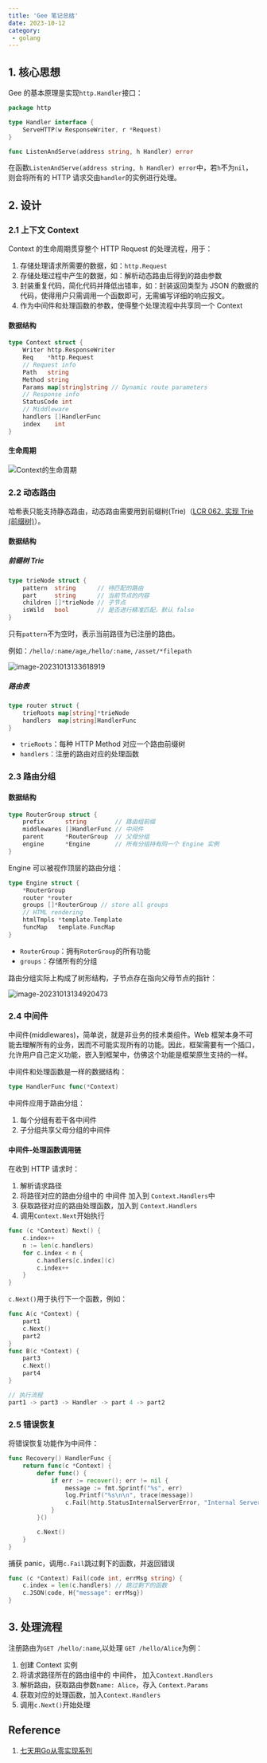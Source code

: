 ```yaml
---
title: 'Gee 笔记总结'
date: 2023-10-12
category:
 - golang
---
```


## 1. 核心思想

Gee 的基本原理是实现`http.Handler`接口：

```go
package http

type Handler interface {
    ServeHTTP(w ResponseWriter, r *Request)
}

func ListenAndServe(address string, h Handler) error
```

在函数`ListenAndServe(address string, h Handler) error`中，若`h`不为`nil`，则会将所有的 HTTP 请求交由`handler`的实例进行处理。

## 2. 设计

### 2.1 上下文 Context

Context 的生命周期贯穿整个 HTTP Request 的处理流程，用于：

1. 存储处理请求所需要的数据，如：`http.Request`
2. 存储处理过程中产生的数据，如：解析动态路由后得到的路由参数
3. 封装重复代码，简化代码并降低出错率，如：封装返回类型为 JSON 的数据的代码，使得用户只需调用一个函数即可，无需编写详细的响应报文。
4. 作为中间件和处理函数的参数，使得整个处理流程中共享同一个 Context

#### 数据结构

```go
type Context struct {
	Writer http.ResponseWriter
	Req    *http.Request
	// Request info
	Path   string
	Method string
	Params map[string]string // Dynamic route parameters
	// Response info
	StatusCode int
	// Middleware
	handlers []HandlerFunc
	index    int
}
```

#### 生命周期

![Context的生命周期](https://raw.githubusercontent.com/dreamjz/pics/main/pics/2023/202310131323215.png)

### 2.2 动态路由

哈希表只能支持静态路由，动态路由需要用到前缀树(Trie)（[LCR 062. 实现 Trie (前缀树)](https://leetcode.cn/problems/QC3q1f/)）。

#### 数据结构

##### 前缀树 Trie

```go
type trieNode struct {
	pattern  string      // 待匹配的路由
	part     string      // 当前节点的内容
	children []*trieNode // 子节点
	isWild   bool        // 是否进行精准匹配，默认 false
}
```

只有`pattern`不为空时，表示当前路径为已注册的路由。

例如：`/hello/:name/age`,`/hello/:name`, `/asset/*filepath`

![image-20231013133618919](https://raw.githubusercontent.com/dreamjz/pics/main/pics/2023/202310131336746.png)

##### 路由表

```go
type router struct {
	trieRoots map[string]*trieNode
	handlers  map[string]HandlerFunc
}
```

- `trieRoots`：每种 HTTP Method 对应一个路由前缀树
- `handlers`：注册的路由对应的处理函数

### 2.3 路由分组

#### 数据结构

```go
type RouterGroup struct {
    prefix      string        // 路由组前缀
    middlewares []HandlerFunc // 中间件
    parent      *RouterGroup  // 父母分组
    engine      *Engine       // 所有分组持有同一个 Engine 实例
}
```

Engine 可以被视作顶层的路由分组：

```go
type Engine struct {
	*RouterGroup
	router *router
	groups []*RouterGroup // store all groups
	// HTML rendering
	htmlTmpls *template.Template
	funcMap   template.FuncMap
}
```

- `RouterGroup`：拥有`RoterGroup`的所有功能
- `groups`：存储所有的分组

路由分组实际上构成了树形结构，子节点存在指向父母节点的指针：

![image-20231013134920473](https://raw.githubusercontent.com/dreamjz/pics/main/pics/2023/202310131349330.png)

### 2.4 中间件

中间件(middlewares)，简单说，就是非业务的技术类组件。Web 框架本身不可能去理解所有的业务，因而不可能实现所有的功能。因此，框架需要有一个插口，允许用户自己定义功能，嵌入到框架中，仿佛这个功能是框架原生支持的一样。

中间件和处理函数是一样的数据结构：

```go
type HandlerFunc func(*Context)
```

中间件应用于路由分组：

1. 每个分组有若干各中间件
2. 子分组共享父母分组的中间件

#### 中间件-处理函数调用链

在收到 HTTP 请求时：

1. 解析请求路径
2. 将路径对应的路由分组中的 中间件 加入到 `Context.Handlers`中
3. 获取路径对应的路由处理函数，加入到 `Context.Handlers`
4. 调用`Context.Next`开始执行

```go
func (c *Context) Next() {
	c.index++
	n := len(c.handlers)
	for c.index < n {
		c.handlers[c.index](c)
		c.index++
	}
}
```

`c.Next()`用于执行下一个函数，例如：

```go
func A(c *Context) {
    part1
    c.Next()
    part2
}
func B(c *Context) {
    part3
    c.Next()
    part4
}

// 执行流程
part1 -> part3 -> Handler -> part 4 -> part2
```

### 2.5 错误恢复

将错误恢复功能作为中间件：

```go
func Recovery() HandlerFunc {
	return func(c *Context) {
		defer func() {
			if err := recover(); err != nil {
				message := fmt.Sprintf("%s", err)
				log.Printf("%s\n\n", trace(message))
				c.Fail(http.StatusInternalServerError, "Internal Server Error")
			}
		}()

		c.Next()
	}
}
```

捕获 panic，调用`c.Fail`跳过剩下的函数，并返回错误

```go
func (c *Context) Fail(code int, errMsg string) {
	c.index = len(c.handlers) // 跳过剩下的函数
	c.JSON(code, H{"message": errMsg})
}
```

## 3. 处理流程

注册路由为`GET /hello/:name`,以处理 `GET /hello/Alice`为例：

1. 创建 Context 实例
2. 将请求路径所在的路由组中的 中间件， 加入`Context.Handlers`
3. 解析路由，获取路由参数`name: Alice`，存入 `Context.Params`
4. 获取对应的处理函数，加入`Context.Handlers`
5. 调用`c.Next()`开始处理

## Reference

1. [七天用Go从零实现系列](https://geektutu.com/post/gee.html)
